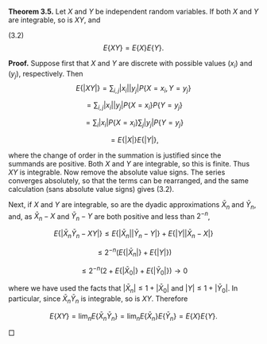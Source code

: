 **Theorem 3.5.** Let $X$ and $Y$ be independent random variables. If both $X$ and $Y$ are integrable, so is $XY$, and

(3.2)  
$$E\{XY\} = E\{X\} E\{Y\}.$$

**Proof.** Suppose first that $X$ and $Y$ are discrete with possible values $(x_i)$ and $(y_j)$, respectively. Then
$$
E\{|XY|\} = \sum_{i,j} |x_i| |y_j| P\{X = x_i, Y = y_j\}
$$

$$
= \sum_{i,j} |x_i| |y_j| P\{X = x_i\} P\{Y = y_j\}
$$

$$
= \sum_i |x_i| P\{X = x_i\} \sum_j |y_j| P\{Y = y_j\}
$$

$$
= E\{|X|\} E\{|Y|\},
$$

where the change of order in the summation is justified since the summands are positive. Both $X$ and $Y$ are integrable, so this is finite. Thus $XY$ is integrable. Now remove the absolute value signs. The series converges absolutely, so that the terms can be rearranged, and the same calculation (sans absolute value signs) gives (3.2).

Next, if $X$ and $Y$ are integrable, so are the dyadic approximations $\bar{X}_n$ and $\bar{Y}_n$, and, as $\bar{X}_n - X$ and $\bar{Y}_n - Y$ are both positive and less than $2^{-n}$,

$$
E\{| \bar{X}_n \bar{Y}_n - XY | \} \leq E\{| \bar{X}_n || \bar{Y}_n - Y | \} + E\{|Y| | \bar{X}_n - X | \}
$$

$$
\leq 2^{-n} \left(E\{|\bar{X}_n|\} + E\{|Y|\}\right)
$$

$$
\leq 2^{-n} \left(2 + E\{|\bar{X}_0|\} + E\{|\bar{Y}_0|\}\right) \to 0
$$

where we have used the facts that $|\bar{X}_n| \leq 1 + |\bar{X}_0|$ and $|Y| \leq 1 + |\bar{Y}_0|$. In particular, since $\bar{X}_n \bar{Y}_n$ is integrable, so is $XY$. Therefore

$$
E\{XY\} = \lim_n E\{\bar{X}_n \bar{Y}_n\} = \lim_n E\{\bar{X}_n\} E\{\bar{Y}_n\} = E\{X\} E\{Y\}.
$$

□